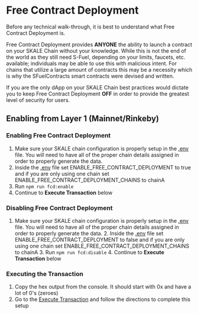 # Free Contract Deployment

Before any technical walk-through, it is best to understand what Free Contract Deployment is.

Free Contract Deployment provides <b>ANYONE</b> the ability to launch a contract on your SKALE Chain without your knowledge. While this is not the end of the world as they still need S-Fuel, depending on your limits, faucets, etc. available; individuals may be able to use this with malicious intent. For chains that utilize a large amount of contracts this may be a necessity which is why the SFuelContracts smart contracts were devised and written. 

If you are the only dApp on your SKALE Chain best practices would dictate you to keep Free Contract Deployment <b>OFF</b> in order to provide the greatest level of security for users.
## Enabling from Layer 1 (Mainnet/Rinkeby)

### Enabling Free Contract Deployment
   1. Make sure your SKALE chain configuration is properly setup in the [.env](../env) file. You will need to have all of the proper chain details assigned in order to properly generate the data. 
   2. Inside the [.env](../env) file set ENABLE_FREE_CONTRACT_DEPLOYMENT to true and if you are only using one chain set ENABLE_FREE_CONTRACT_DEPLOYMENT_CHAINS to chainA
   3. Run ```npm run fcd:enable```
   4. Continue to <b>Execute Transaction</b> below

### Disabling Free Contract Deployment
1. Make sure your SKALE chain configuration is properly setup in the [.env](../env) file. You will need to have all of the proper chain details assigned in order to properly generate the data. 
   2. Inside the [.env](../env) file set ENABLE_FREE_CONTRACT_DEPLOYMENT to false and if you are only using one chain set ENABLE_FREE_CONTRACT_DEPLOYMENT_CHAINS to chainA 
   3. Run ```npm run fcd:disable```
   4. Continue to <b>Execute Transaction</b> below

### Executing the Transaction
1. Copy the hex output from the console. It should start with 0x and have a lot of 0's (zeroes)
2. Go to the [Execute Transaction](./ExecuteTransactionGnosisSafeUI.md) and follow the directions to complete this setup